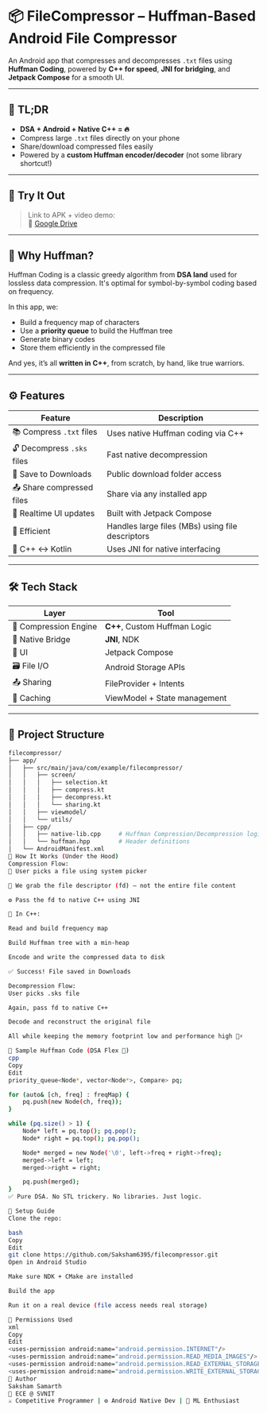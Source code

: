 # 📦 FileCompressor – Huffman-Based Android File Compressor  

An Android app that compresses and decompresses `.txt` files using **Huffman Coding**, powered by **C++ for speed**, **JNI for bridging**, and **Jetpack Compose** for a smooth UI.

---

## 🚀 TL;DR  
- **DSA + Android + Native C++ = 🔥**
- Compress large `.txt` files directly on your phone  
- Share/download compressed files easily  
- Powered by a **custom Huffman encoder/decoder** (not some library shortcut!)

---

## 📲 Try It Out

> Link to APK + video demo:  
🎥 [Google Drive](https://drive.google.com/drive/folders/1GG-OLPPlkFwJ1-UmPMMRFrnA50pbl22d?usp=drive_link)

---

## 🧠 Why Huffman?

Huffman Coding is a classic greedy algorithm from **DSA land** used for lossless data compression. It's optimal for symbol-by-symbol coding based on frequency.  

In this app, we:
- Build a frequency map of characters  
- Use a **priority queue** to build the Huffman tree  
- Generate binary codes  
- Store them efficiently in the compressed file  

And yes, it’s all **written in C++**, from scratch, by hand, like true warriors.

---

## ⚙️ Features

| Feature | Description |
|--------|-------------|
| 📚 Compress `.txt` files | Uses native Huffman coding via C++ |
| 🔓 Decompress `.sks` files | Fast native decompression |
| 📂 Save to Downloads | Public download folder access |
| 📤 Share compressed files | Share via any installed app |
| 🔄 Realtime UI updates | Built with Jetpack Compose |
| 🧠 Efficient | Handles large files (MBs) using file descriptors |
| 🤝 C++ ↔ Kotlin | Uses JNI for native interfacing |

---

## 🛠️ Tech Stack

| Layer | Tool |
|------|------|
| 🧠 Compression Engine | **C++**, Custom Huffman Logic |
| 🔗 Native Bridge | **JNI**, NDK |
| 📱 UI | Jetpack Compose |
| 🗃️ File I/O | Android Storage APIs |
| 📤 Sharing | FileProvider + Intents |
| 💾 Caching | ViewModel + State management |

---

## 📂 Project Structure

```bash
filecompressor/
├── app/
│   ├── src/main/java/com/example/filecompressor/
│   │   ├── screen/
│   │   │   ├── selection.kt
│   │   │   ├── compress.kt
│   │   │   ├── decompress.kt
│   │   │   └── sharing.kt
│   │   ├── viewmodel/
│   │   └── utils/
│   ├── cpp/
│   │   ├── native-lib.cpp     # Huffman Compression/Decompression logic
│   │   └── huffman.hpp        # Header definitions
│   └── AndroidManifest.xml
🔩 How It Works (Under the Hood)
Compression Flow:
📂 User picks a file using system picker

🧠 We grab the file descriptor (fd) — not the entire file content

⚙️ Pass the fd to native C++ using JNI

🧵 In C++:

Read and build frequency map

Build Huffman tree with a min-heap

Encode and write the compressed data to disk

✅ Success! File saved in Downloads

Decompression Flow:
User picks .sks file

Again, pass fd to native C++

Decode and reconstruct the original file

All while keeping the memory footprint low and performance high 🧠⚡

🧪 Sample Huffman Code (DSA Flex 💪)
cpp
Copy
Edit
priority_queue<Node*, vector<Node*>, Compare> pq;

for (auto& [ch, freq] : freqMap) {
    pq.push(new Node(ch, freq));
}

while (pq.size() > 1) {
    Node* left = pq.top(); pq.pop();
    Node* right = pq.top(); pq.pop();

    Node* merged = new Node('\0', left->freq + right->freq);
    merged->left = left;
    merged->right = right;

    pq.push(merged);
}
✅ Pure DSA. No STL trickery. No libraries. Just logic.

🚀 Setup Guide
Clone the repo:

bash
Copy
Edit
git clone https://github.com/Saksham6395/filecompressor.git
Open in Android Studio

Make sure NDK + CMake are installed

Build the app

Run it on a real device (file access needs real storage)

🤖 Permissions Used
xml
Copy
Edit
<uses-permission android:name="android.permission.INTERNET"/>
<uses-permission android:name="android.permission.READ_MEDIA_IMAGES"/>
<uses-permission android:name="android.permission.READ_EXTERNAL_STORAGE" android:maxSdkVersion="32"/>
<uses-permission android:name="android.permission.WRITE_EXTERNAL_STORAGE"/>
🙌 Author
Saksham Samarth
📍 ECE @ SVNIT
⚔️ Competitive Programmer | ⚙️ Android Native Dev | 🤖 ML Enthusiast
